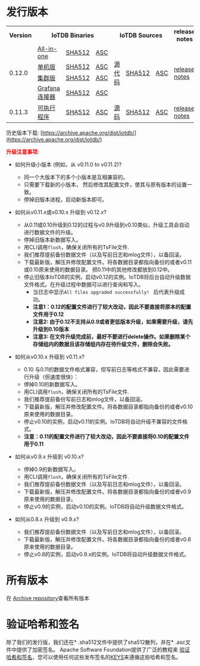 <!--

    Licensed to the Apache Software Foundation (ASF) under one
    or more contributor license agreements.  See the NOTICE file
    distributed with this work for additional information
    regarding copyright ownership.  The ASF licenses this file
    to you under the Apache License, Version 2.0 (the
    "License"); you may not use this file except in compliance
    with the License.  You may obtain a copy of the License at
    
        http://www.apache.org/licenses/LICENSE-2.0
    
    Unless required by applicable law or agreed to in writing,
    software distributed under the License is distributed on an
    "AS IS" BASIS, WITHOUT WARRANTIES OR CONDITIONS OF ANY
    KIND, either express or implied.  See the License for the
    specific language governing permissions and limitations
    under the License.

-->
# 发行版本

<table>
	<tr>
      <th>Version</th>
	    <th colspan="3">IoTDB Binaries</th>
	    <th colspan="3">IoTDB Sources</th>
	    <th>release notes</th>  
	</tr>
	<tr>
            <td rowspan="4">0.12.0</td>
            <td><a href="https://www.apache.org/dyn/closer.cgi/iotdb/0.12.0/apache-iotdb-0.12.0-all-bin.zip">All-in-one</a></td>
            <td><a href="https://downloads.apache.org/iotdb/0.12.0/apache-iotdb-0.12.0-all-bin.zip.sha512">SHA512</a></td>
            <td><a href="https://downloads.apache.org/iotdb/0.12.0/apache-iotdb-0.12.0-all-bin.zip.asc">ASC</a></td>
            <td rowspan="4"><a href="https://www.apache.org/dyn/closer.cgi/iotdb/0.12.0/apache-iotdb-0.12.0-source-release.zip">源代码</a></td>
            <td rowspan="4"><a href="https://downloads.apache.org/iotdb/0.12.0/apache-iotdb-0.12.0-source-release.zip.sha512">SHA512</a></td>
            <td rowspan="4"><a href="https://downloads.apache.org/iotdb/0.12.0/apache-iotdb-0.12.0-source-release.zip.asc">ASC</a></td>
            <td rowspan="4"><a href="https://raw.githubusercontent.com/apache/iotdb/release/0.12.0/RELEASE_NOTES.md">release notes</a></td>
      </tr>
      <tr>
            <td><a href="https://www.apache.org/dyn/closer.cgi/iotdb/0.12.0/apache-iotdb-0.12.0-server-bin.zip">单机版</a></td>
            <td><a href="https://downloads.apache.org/iotdb/0.12.0/apache-iotdb-0.12.0-server-bin.zip.sha512">SHA512</a></td>
            <td><a href="https://downloads.apache.org/iotdb/0.12.0/apache-iotdb-0.12.0-server-bin.zip.asc">ASC</a></td>
      </tr>
      <tr>
            <td><a href="https://www.apache.org/dyn/closer.cgi/iotdb/0.12.0/apache-iotdb-0.12.0-cluster-bin.zip">集群版</a></td>
            <td><a href="https://downloads.apache.org/iotdb/0.12.0/apache-iotdb-0.12.0-cluster-bin.zip.sha512">SHA512</a></td>
            <td><a href="https://downloads.apache.org/iotdb/0.12.0/apache-iotdb-0.12.0-cluster-bin.zip.asc">ASC</a></td>
      </tr>
      <tr>
            <td><a href="https://www.apache.org/dyn/closer.cgi/iotdb/0.12.0/apache-iotdb-0.12.0-grafana-bin.zip">Grafana连接器</a></td>
            <td><a href="https://downloads.apache.org/iotdb/0.12.0/apache-iotdb-0.12.0-grafana-bin.zip.sha512">SHA512</a></td>
            <td><a href="https://downloads.apache.org/iotdb/0.12.0/apache-iotdb-0.12.0-grafana-bin.zip.asc">ASC</a></td>
      </tr>
      <!-- 0.11.3 -->
      <tr>
            <td>0.11.3</td>
            <td><a href="https://www.apache.org/dyn/closer.cgi/iotdb/0.11.3/apache-iotdb-0.11.3-bin.zip">可执行程序</a></td>
            <td><a href="https://downloads.apache.org/iotdb/0.11.3/apache-iotdb-0.11.3-bin.zip.sha512">SHA512</a></td>
            <td><a href="https://downloads.apache.org/iotdb/0.11.3/apache-iotdb-0.11.3-bin.zip.asc">ASC</a></td>
            <td><a href="https://www.apache.org/dyn/closer.cgi/iotdb/0.11.3/apache-iotdb-0.11.3-source-release.zip">源码</a></td>
            <td><a href="https://downloads.apache.org/iotdb/0.11.3/apache-iotdb-0.11.3-source-release.zip.sha512">SHA512</a></td>
            <td><a href="https://downloads.apache.org/iotdb/0.11.3/apache-iotdb-0.11.3-source-release.zip.asc">ASC</a></td>
            <td><a href="https://raw.githubusercontent.com/apache/iotdb/release/0.11.3/RELEASE_NOTES.md">release notes</a></td>
      </tr>
</table>

历史版本下载: [https://archive.apache.org/dist/iotdb/](https://archive.apache.org/dist/iotdb/)


**<font color=red>升级注意事项</font>**:

- 如何升级小版本 (例如，从 v0.11.0 to v0.11.2)?
  * 同一个大版本下的多个小版本是互相兼容的。
  * 只需要下载新的小版本， 然后修改其配置文件，使其与原有版本的设置一致。
  * 停掉旧版本进程，启动新版本即可。

- 如何从v0.11.x或v0.10.x 升级到 v0.12.x? 
  * 从0.11或0.10升级到0.12的过程与v0.9升级到v0.10类似，升级工具会自动进行数据文件的升级。
  * 停掉旧版本新数据写入。
  * 用CLI调用`flush`，确保关闭所有的TsFile文件.
  * 我们推荐提前备份数据文件（以及写前日志和mlog文件），以备回滚。
  * 下载最新版，解压并修改配置文件。将各数据目录都指向备份的或者v0.11或0.10原来使用的数据目录。 把0.11中的其他修改都放到0.12中。
  * 停止旧版本IoTDB的实例，启动v0.12的实例。IoTDB将后台自动升级数据文件格式。在升级过程中数据可以进行查询和写入。
    * 当日志中显示`All files upgraded successfully! ` 后代表升级成功。
    * __注意1：0.12的配置文件进行了较大改动，因此不要直接将原本的配置文件用于0.12__
    * __注意2: 由于0.12不支持从0.9或者更低版本升级，如果需要升级，请先升级到0.10版本__
    * __注意3: 在文件升级完成前，最好不要进行delete操作。如果删除某个存储组内的数据且该存储组内存在待升级文件，删除会失败。__
 
- 如何从v0.10.x 升级到 v0.11.x?
  * 0.10 与0.11的数据文件格式兼容，但写前日志等格式不兼容，因此需要进行升级（但速度很快）：
  * 停掉0.10的新数据写入。
  * 用CLI调用`flush`，确保关闭所有的TsFile文件.
  * 我们推荐提前备份写前日志和mlog文件，以备回滚。
  * 下载最新版，解压并修改配置文件。将各数据目录都指向备份的或者v0.10原来使用的数据目录。 
  * 停止v0.10的实例，启动v0.11的实例。IoTDB将自动升级不兼容的文件格式。
  * __注意：0.11的配置文件进行了较大改动，因此不要直接将0.10的配置文件用于0.11__


- 如何从v0.9.x 升级到 v0.10.x? 
  * 停掉0.9的新数据写入。
  * 用CLI调用`flush`，确保关闭所有的TsFile文件.
  * 我们推荐提前备份数据文件（以及写前日志和mlog文件），以备回滚。
  * 下载最新版，解压并修改配置文件。将各数据目录都指向备份的或者v0.9原来使用的数据目录。 
  * 停止v0.9的实例，启动v0.10的实例。IoTDB将自动升级数据文件格式。

- 如何从0.8.x 升级到 v0.9.x?
  * 我们推荐提前备份数据文件（以及写前日志和mlog文件），以备回滚。
  * 下载最新版，解压并修改配置文件。将各数据目录都指向备份的或者v0.8原来使用的数据目录。 
  * 停止v0.8的实例，启动v0.9.x的实例。IoTDB将自动升级数据文件格式。
  


# 所有版本

在 [Archive repository](https://archive.apache.org/dist/iotdb/)查看所有版本



# 验证哈希和签名

除了我们的发行版，我们还在* .sha512文件中提供了sha512散列，并在* .asc文件中提供了加密签名。  Apache Software Foundation提供了广泛的教程来 [验证哈希和签名](http://www.apache.org/info/verification.html)，您可以使用任何这些发布签名的[KEYS](https://downloads.apache.org/iotdb/KEYS)来遵循这些哈希和签名。
